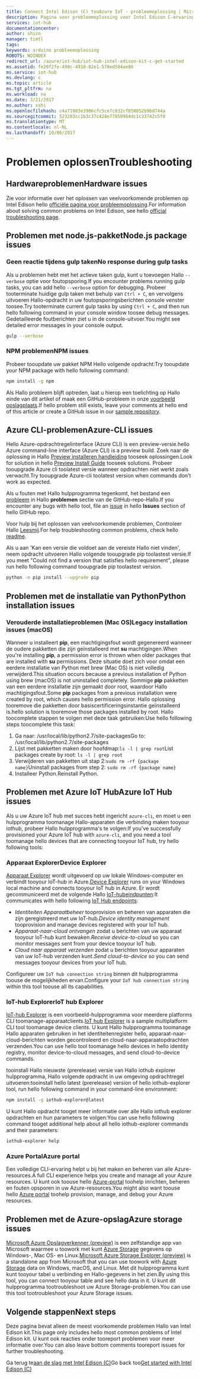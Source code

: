 ```yaml
---
title: Connect Intel Edison (C) tooAzure IoT - probleemoplossing | Microsoft Docs
description: Pagina voor probleemoplossing voor Intel Edison C-ervaring
services: iot-hub
documentationcenter: 
author: shizn
manager: timtl
tags: 
keywords: arduino probleemoplossing
ROBOTS: NOINDEX
redirect_url: /azure/iot-hub/iot-hub-intel-edison-kit-c-get-started
ms.assetid: fe20f2fe-490c-4910-82e1-578ed504ae86
ms.service: iot-hub
ms.devlang: c
ms.topic: article
ms.tgt_pltfrm: na
ms.workload: na
ms.date: 3/21/2017
ms.author: xshi
ms.openlocfilehash: c4a71983e3906cfc5ce7c832cf858852b9bd744a
ms.sourcegitcommit: 523283cc1b3c37c428e77850964dc1c33742c5f0
ms.translationtype: MT
ms.contentlocale: nl-NL
ms.lasthandoff: 10/06/2017
---
```

# <a name="troubleshooting"></a><span data-ttu-id="9a7e8-104">Problemen oplossen</span><span class="sxs-lookup"><span data-stu-id="9a7e8-104">Troubleshooting</span></span>
## <a name="hardware-issues"></a><span data-ttu-id="9a7e8-105">Hardwareproblemen</span><span class="sxs-lookup"><span data-stu-id="9a7e8-105">Hardware issues</span></span>
<span data-ttu-id="9a7e8-106">Zie voor informatie over het oplossen van veelvoorkomende problemen op Intel Edison hello [officiële pagina voor probleemoplossing](https://software.intel.com/en-us/node/637974).</span><span class="sxs-lookup"><span data-stu-id="9a7e8-106">For information about solving common problems on Intel Edison, see hello [official troubleshooting page](https://software.intel.com/en-us/node/637974).</span></span>

## <a name="nodejs-package-issues"></a><span data-ttu-id="9a7e8-107">Problemen met node.js-pakket</span><span class="sxs-lookup"><span data-stu-id="9a7e8-107">Node.js package issues</span></span>
### <a name="no-response-during-gulp-tasks"></a><span data-ttu-id="9a7e8-108">Geen reactie tijdens gulp taken</span><span class="sxs-lookup"><span data-stu-id="9a7e8-108">No response during gulp tasks</span></span>
<span data-ttu-id="9a7e8-109">Als u problemen hebt met het actieve taken gulp, kunt u toevoegen Hallo `--verbose` optie voor foutopsporing.</span><span class="sxs-lookup"><span data-stu-id="9a7e8-109">If you encounter problems running gulp tasks, you can add hello `--verbose` option for debugging.</span></span> <span data-ttu-id="9a7e8-110">Probeer tooterminate huidige gulp taken met behulp van `Ctrl + C`, en vervolgens uitvoeren Hallo-opdracht in uw foutopsporingsberichten console venster toosee.</span><span class="sxs-lookup"><span data-stu-id="9a7e8-110">Try tooterminate current gulp tasks by using `Ctrl + C`, and then run hello following command in your console window toosee debug messages.</span></span> <span data-ttu-id="9a7e8-111">Gedetailleerde foutberichten ziet u in de console-uitvoer.</span><span class="sxs-lookup"><span data-stu-id="9a7e8-111">You might see detailed error messages in your console output.</span></span> 

```bash
gulp --verbose
```

### <a name="npm-issues"></a><span data-ttu-id="9a7e8-112">NPM problemen</span><span class="sxs-lookup"><span data-stu-id="9a7e8-112">NPM issues</span></span>
<span data-ttu-id="9a7e8-113">Probeer tooupdate uw pakket NPM Hello volgende opdracht:</span><span class="sxs-lookup"><span data-stu-id="9a7e8-113">Try tooupdate your NPM package with hello following command:</span></span>

```bash
npm install -g npm
```

<span data-ttu-id="9a7e8-114">Als Hallo probleem blijft optreden, laat u hierop een toelichting op Hallo einde van dit artikel of maak een GitHub-probleem in onze [voorbeeld opslagplaats][sample-repository].</span><span class="sxs-lookup"><span data-stu-id="9a7e8-114">If hello problem still exists, leave your comments at hello end of this article or create a GitHub issue in our [sample repository][sample-repository].</span></span>

## <a name="azure-cli-issues"></a><span data-ttu-id="9a7e8-115">Azure CLI-problemen</span><span class="sxs-lookup"><span data-stu-id="9a7e8-115">Azure-CLI issues</span></span>
<span data-ttu-id="9a7e8-116">Hello Azure-opdrachtregelinterface (Azure CLI) is een preview-versie.</span><span class="sxs-lookup"><span data-stu-id="9a7e8-116">hello Azure command-line interface (Azure CLI) is a preview build.</span></span> <span data-ttu-id="9a7e8-117">Zoek naar de oplossing in Hallo [Preview installeren handleiding](https://github.com/Azure/azure-cli/blob/master/doc/preview_install_guide.md) tooseek oplossingen.</span><span class="sxs-lookup"><span data-stu-id="9a7e8-117">Look for solution in hello [Preview Install Guide](https://github.com/Azure/azure-cli/blob/master/doc/preview_install_guide.md) tooseek solutions.</span></span> <span data-ttu-id="9a7e8-118">Probeer tooupgrade Azure cli toolatest versie wanneer opdrachten niet werkt zoals verwacht.</span><span class="sxs-lookup"><span data-stu-id="9a7e8-118">Try tooupgrade Azure-cli toolatest version when commands don’t work as expected.</span></span>

<span data-ttu-id="9a7e8-119">Als u fouten met Hallo hulpprogramma tegenkomt, het bestand een [probleem](https://github.com/Azure/azure-cli/issues) in Hallo **problemen** sectie van de GitHub-repo-Hallo.</span><span class="sxs-lookup"><span data-stu-id="9a7e8-119">If you encounter any bugs with hello tool, file an [issue](https://github.com/Azure/azure-cli/issues) in hello **Issues** section of hello GitHub repo.</span></span>

<span data-ttu-id="9a7e8-120">Voor hulp bij het oplossen van veelvoorkomende problemen, Controleer Hallo [Leesmij](https://github.com/Azure/azure-cli/blob/master/README.rst).</span><span class="sxs-lookup"><span data-stu-id="9a7e8-120">For help troubleshooting common problems, check hello [readme](https://github.com/Azure/azure-cli/blob/master/README.rst).</span></span>

<span data-ttu-id="9a7e8-121">Als u aan 'Kan een versie die voldoet aan de vereiste Hallo niet vinden', neem opdracht uitvoeren Hallo volgende tooupgrade pip toolastest versie.</span><span class="sxs-lookup"><span data-stu-id="9a7e8-121">If you meet "Could not find a version that satisfies hello requirement", please run hello following command tooupgrade pip toolastest version.</span></span>

```bash
python -m pip install --upgrade pip
```

## <a name="python-installation-issues"></a><span data-ttu-id="9a7e8-122">Problemen met de installatie van Python</span><span class="sxs-lookup"><span data-stu-id="9a7e8-122">Python installation issues</span></span>
### <a name="legacy-installation-issues-macos"></a><span data-ttu-id="9a7e8-123">Verouderde installatieproblemen (Mac OS)</span><span class="sxs-lookup"><span data-stu-id="9a7e8-123">Legacy installation issues (macOS)</span></span>
<span data-ttu-id="9a7e8-124">Wanneer u installeert **pip**, een machtigingsfout wordt gegenereerd wanneer de oudere pakketten die zijn geïnstalleerd met **su** machtigingen.</span><span class="sxs-lookup"><span data-stu-id="9a7e8-124">When you're installing **pip**, a permission error is thrown when older packages that are installed with **su** permissions.</span></span> <span data-ttu-id="9a7e8-125">Deze situatie doet zich voor omdat een eerdere installatie van Python met brew (Mac OS) is niet volledig verwijderd.</span><span class="sxs-lookup"><span data-stu-id="9a7e8-125">This situation occurs because a previous installation of Python using brew (macOS) is not uninstalled completely.</span></span> <span data-ttu-id="9a7e8-126">Sommige **pip** pakketten van een eerdere installatie zijn gemaakt door root, waardoor Hallo machtigingsfout.</span><span class="sxs-lookup"><span data-stu-id="9a7e8-126">Some **pip** packages from a previous installation were created by root, which causes hello permission error.</span></span> <span data-ttu-id="9a7e8-127">Hallo oplossing tooremove die pakketten door basiscertificeringsinstantie geïnstalleerd is.</span><span class="sxs-lookup"><span data-stu-id="9a7e8-127">hello solution is tooremove those packages installed by root.</span></span> <span data-ttu-id="9a7e8-128">Hallo toocomplete stappen te volgen met deze taak gebruiken:</span><span class="sxs-lookup"><span data-stu-id="9a7e8-128">Use hello following steps toocomplete this task:</span></span>

1. <span data-ttu-id="9a7e8-129">Ga naar: /usr/local/lib/python2.7/site-packages</span><span class="sxs-lookup"><span data-stu-id="9a7e8-129">Go to: /usr/local/lib/python2.7/site-packages</span></span>
2. <span data-ttu-id="9a7e8-130">Lijst met pakketten maken door hoofdmap:`ls -l | grep root`</span><span class="sxs-lookup"><span data-stu-id="9a7e8-130">List packages create by root: `ls -l | grep root`</span></span>
3. <span data-ttu-id="9a7e8-131">Verwijderen van pakketten uit stap 2:`sudo rm -rf {package name}`</span><span class="sxs-lookup"><span data-stu-id="9a7e8-131">Uninstall packages from step 2: `sudo rm -rf {package name}`</span></span>
4. <span data-ttu-id="9a7e8-132">Installeer Python.</span><span class="sxs-lookup"><span data-stu-id="9a7e8-132">Reinstall Python.</span></span>

## <a name="azure-iot-hub-issues"></a><span data-ttu-id="9a7e8-133">Problemen met Azure IoT Hub</span><span class="sxs-lookup"><span data-stu-id="9a7e8-133">Azure IoT Hub issues</span></span>
<span data-ttu-id="9a7e8-134">Als u uw Azure IoT hub met succes hebt ingericht `azure-cli`, en moet u een hulpprogramma toomanage Hallo-apparaten die verbinding maken tooyour iothub, probeer Hallo hulpprogramma's te volgen:</span><span class="sxs-lookup"><span data-stu-id="9a7e8-134">If you've successfully provisioned your Azure IoT hub with `azure-cli`, and you need a tool toomanage hello devices that are connecting tooyour IoT hub, try hello following tools:</span></span>

### <a name="device-explorer"></a><span data-ttu-id="9a7e8-135">Apparaat Explorer</span><span class="sxs-lookup"><span data-stu-id="9a7e8-135">Device Explorer</span></span>
<span data-ttu-id="9a7e8-136">[Apparaat Explorer](https://github.com/Azure/azure-iot-sdk-csharp/tree/master/tools/DeviceExplorer) wordt uitgevoerd op uw lokale Windows-computer en verbindt tooyour IoT-hub in Azure.</span><span class="sxs-lookup"><span data-stu-id="9a7e8-136">[Device Explorer](https://github.com/Azure/azure-iot-sdk-csharp/tree/master/tools/DeviceExplorer) runs on your Windows local machine and connects tooyour IoT hub in Azure.</span></span> <span data-ttu-id="9a7e8-137">Er wordt gecommuniceerd met de volgende Hallo [IoT-hubeindpunten](iot-hub-devguide.md):</span><span class="sxs-lookup"><span data-stu-id="9a7e8-137">It communicates with hello following [IoT Hub endpoints](iot-hub-devguide.md):</span></span>

- <span data-ttu-id="9a7e8-138">_Identiteiten Apparaatbeheer_ tooprovision en beheren van apparaten die zijn geregistreerd met uw IoT-hub.</span><span class="sxs-lookup"><span data-stu-id="9a7e8-138">_Device identity management_ tooprovision and manage devices registered with your IoT hub.</span></span>
- <span data-ttu-id="9a7e8-139">_Apparaat-naar-cloud ontvangen_ zodat u berichten van uw apparaat tooyour IoT-hub kunt bewaken.</span><span class="sxs-lookup"><span data-stu-id="9a7e8-139">_Receive device-to-cloud_ so you can monitor messages sent from your device tooyour IoT hub.</span></span>
- <span data-ttu-id="9a7e8-140">_Cloud naar apparaat verzenden_ zodat u berichten tooyour apparaten van uw IoT-hub verzenden kunt.</span><span class="sxs-lookup"><span data-stu-id="9a7e8-140">_Send cloud-to-device_ so you can send messages tooyour devices from your IoT hub.</span></span>

<span data-ttu-id="9a7e8-141">Configureer uw `IoT hub connection string` binnen dit hulpprogramma toouse de mogelijkheden ervan.</span><span class="sxs-lookup"><span data-stu-id="9a7e8-141">Configure your `IoT hub connection string` within this tool toouse all its capabilities.</span></span>

### <a name="iot-hub-explorer"></a><span data-ttu-id="9a7e8-142">IoT-hub Explorer</span><span class="sxs-lookup"><span data-stu-id="9a7e8-142">IoT hub Explorer</span></span>
<span data-ttu-id="9a7e8-143">[IoT-hub Explorer](https://github.com/Azure/iothub-explorer) is een voorbeeld-hulpprogramma voor meerdere platforms CLI toomanage-apparaatclients.</span><span class="sxs-lookup"><span data-stu-id="9a7e8-143">[IoT hub Explorer](https://github.com/Azure/iothub-explorer) is a sample multiplatform CLI tool toomanage device clients.</span></span> <span data-ttu-id="9a7e8-144">U kunt Hallo hulpprogramma toomanage Hallo apparaten gebruiken in het identiteitenregister hello, apparaat-naar-cloud-berichten worden gecontroleerd en cloud-naar-apparaatopdrachten verzenden.</span><span class="sxs-lookup"><span data-stu-id="9a7e8-144">You can use hello tool toomanage hello devices in hello identity registry, monitor device-to-cloud messages, and send cloud-to-device commands.</span></span>

<span data-ttu-id="9a7e8-145">tooinstall Hallo nieuwste (prerelease) versie van Hallo iothub explorer hulpprogramma, Hallo volgende opdracht in uw omgeving opdrachtregel uitvoeren:</span><span class="sxs-lookup"><span data-stu-id="9a7e8-145">tooinstall hello latest (prerelease) version of hello iothub-explorer tool, run hello following command in your command-line environment:</span></span>

```bash
npm install -g iothub-explorer@latest
```

<span data-ttu-id="9a7e8-146">U kunt Hallo opdracht tooget meer informatie over alle Hallo iothub explorer opdrachten en hun parameters te volgen:</span><span class="sxs-lookup"><span data-stu-id="9a7e8-146">You can use hello following command tooget additional help about all hello iothub-explorer commands and their parameters:</span></span>

```bash
iothub-explorer help
```

### <a name="azure-portal"></a><span data-ttu-id="9a7e8-147">Azure Portal</span><span class="sxs-lookup"><span data-stu-id="9a7e8-147">Azure portal</span></span>
<span data-ttu-id="9a7e8-148">Een volledige CLI-ervaring helpt u bij het maken en beheren van alle Azure-resources.</span><span class="sxs-lookup"><span data-stu-id="9a7e8-148">A full CLI experience helps you create and manage all your Azure resources.</span></span> <span data-ttu-id="9a7e8-149">U kunt ook toouse hello [Azure-portal](../azure-portal-overview.md) toohelp inrichten, beheren en fouten opsporen in uw Azure-resources.</span><span class="sxs-lookup"><span data-stu-id="9a7e8-149">You might also want toouse hello [Azure portal](../azure-portal-overview.md) toohelp provision, manage, and debug your Azure resources.</span></span>

## <a name="azure-storage-issues"></a><span data-ttu-id="9a7e8-150">Problemen met de Azure-opslag</span><span class="sxs-lookup"><span data-stu-id="9a7e8-150">Azure storage issues</span></span>
<span data-ttu-id="9a7e8-151">[Microsoft Azure Opslagverkenner (preview)](http://storageexplorer.com) is een zelfstandige app van Microsoft waarmee u toowork met kunt [Azure Storage](https://azure.microsoft.com/en-us/services/storage/) gegevens op Windows-, Mac OS- en Linux.</span><span class="sxs-lookup"><span data-stu-id="9a7e8-151">[Microsoft Azure Storage Explorer (preview)](http://storageexplorer.com) is a standalone app from Microsoft that you can use toowork with [Azure Storage](https://azure.microsoft.com/en-us/services/storage/) data on Windows, macOS, and Linux.</span></span> <span data-ttu-id="9a7e8-152">Met dit hulpprogramma kunt kunt tooyour tabel u verbinding en Hallo-gegevens in het zien.</span><span class="sxs-lookup"><span data-stu-id="9a7e8-152">By using this tool, you can connect tooyour table and see hello data in it.</span></span> <span data-ttu-id="9a7e8-153">U kunt dit hulpprogramma tootroubleshoot uw Azure Storage-problemen.</span><span class="sxs-lookup"><span data-stu-id="9a7e8-153">You can use this tool tootroubleshoot your Azure Storage issues.</span></span>

## <a name="next-steps"></a><span data-ttu-id="9a7e8-154">Volgende stappen</span><span class="sxs-lookup"><span data-stu-id="9a7e8-154">Next steps</span></span>
<span data-ttu-id="9a7e8-155">Deze pagina bevat alleen de meest voorkomende problemen Hallo van Intel Edison kit.</span><span class="sxs-lookup"><span data-stu-id="9a7e8-155">This page only includes hello most common problems of Intel Edison kit.</span></span> <span data-ttu-id="9a7e8-156">U kunt ook reacties onder tooreport problemen voor meer informatie over.</span><span class="sxs-lookup"><span data-stu-id="9a7e8-156">You can also leave bottom comments tooreport issues for further troubleshooting.</span></span>

<span data-ttu-id="9a7e8-157">Ga terug te[aan de slag met Intel Edison (C)](iot-hub-intel-edison-kit-c-get-started.md)</span><span class="sxs-lookup"><span data-stu-id="9a7e8-157">Go back too[Get started with Intel Edison (C)](iot-hub-intel-edison-kit-c-get-started.md)</span></span>

<!-- Images and links -->

[sample-repository]: https://github.com/Azure-Samples/iot-hub-c-edison-getting-started